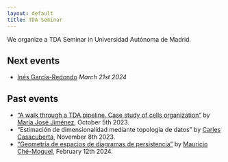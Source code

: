 ```yaml
---
layout: default
title: TDA Seminar
---
```


We organize a TDA Seminar in Universidad Autónoma de Madrid.

## Next events
* [Inés García-Redondo](https://sites.google.com/view/ines-garcia-redondo/home) *March 21st 2024*

## Past events
* [“A walk through a TDA pipeline. Case study of cells organization”](files/mj_jimenezUAM.pdf) by [María José Jiménez](https://personal.us.es/majiro/), October 5th 2023.
* “Estimación de dimensionalidad mediante topología de datos” by [Carles Casacuberta](https://www.ub.edu/topologia/casacuberta/), November 8th 2023.
* [“Geometría de espacios de diagramas de persistencia”](files/Geometria_de_espacios_de_diagramas_de_persistencia.pdf) by [Mauricio Ché-Moguel](https://sites.google.com/view/mauriciochemoguel/), February 12th 2024.
